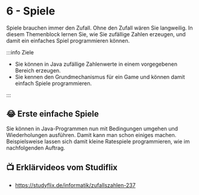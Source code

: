# 6 - Spiele

Spiele brauchen immer den Zufall. Ohne den Zufall wären Sie langweilig.
In diesem Themenblock lernen Sie, wie Sie zufällige Zahlen erzeugen,
und damit ein einfaches Spiel programmieren können.

:::info Ziele

- Sie können in Java zufällige Zahlenwerte in einem vorgegebenen Bereich erzeugen.
- Sie kennen den Grundmechanismus für ein Game und können damit einfach Spiele programmieren.

:::

## :joy: Erste einfache Spiele

Sie können in Java-Programmen nun mit Bedingungen umgehen und Wiederholungen ausführen. 
Damit kann man schon einiges machen. 
Beispielsweise lassen sich damit kleine Ratespiele programmieren, wie im nachfolgenden Auftrag. 

<DocCardList />

## :tv: Erklärvideos vom Studiflix

- https://studyflix.de/informatik/zufallszahlen-237
